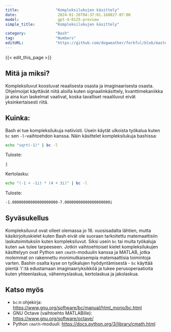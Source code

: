 ```yaml
---
title:                "Kompleksilukujen käsittely"
date:                  2024-01-26T04:37:01.168827-07:00
model:                 gpt-4-0125-preview
simple_title:         "Kompleksilukujen käsittely"

category:             "Bash"
tag:                  "Numbers"
editURL:              "https://github.com/dogweather/forkful/blob/master/content/fi/bash/working-with-complex-numbers.md"
---
```


{{< edit_this_page >}}

## Mitä ja miksi?
Kompleksiluvut koostuvat reaalisesta osasta ja imaginaarisesta osasta. Ohjelmoijat käyttävät niitä aloilla kuten signaalinkäsittely, kvanttimekaniikka ja aina kun laskelmat vaativat, koska tavalliset reaaliluvut eivät yksinkertaisesti riitä.

## Kuinka:
Bash ei tue kompleksilukuja natiivisti. Usein käytät ulkoista työkalua kuten `bc` sen `-l`-vaihtoehdon kanssa. Näin käsittelet kompleksilukuja bashissa:

```bash
echo "sqrt(-1)" | bc -l
```

Tuloste:
```bash
j
```

Kertolasku:

```bash
echo "(-1 + -1i) * (4 + 3i)" | bc -l
```

Tuloste:
```bash
-1.00000000000000000000-7.00000000000000000000i
```

## Syväsukellus
Kompleksiluvut ovat olleet olemassa jo 16. vuosisadalta lähtien, mutta käsikirjoituskielet kuten Bash eivät ole suoraan tarkoitettu matemaattisiin laskutoimituksiin kuten kompleksiluvut. Siksi usein `bc` tai muita työkaluja kuten `awk` tulee tarpeeseen. Jotkin vaihtoehtoiset kielet kompleksilukujen käsittelyyn ovat Python sen `cmath`-moduulin kanssa ja MATLAB, jotka molemmat on rakennettu monimutkaisempia matemaattisia toimintoja varten. Bashin osalta kyse on työkalujen hyödyntämisestä - `bc` käyttää pientä 'i':tä edustamaan imaginaariyksikköä ja tukee perusoperaatioita kuten yhteenlaskua, vähennyslaskua, kertolaskua ja jakolaskua.

## Katso myös
- `bc`:n ohjekirja: https://www.gnu.org/software/bc/manual/html_mono/bc.html
- GNU Octave (vaihtoehto MATLABille): https://www.gnu.org/software/octave/
- Python `cmath`-moduuli: https://docs.python.org/3/library/cmath.html

